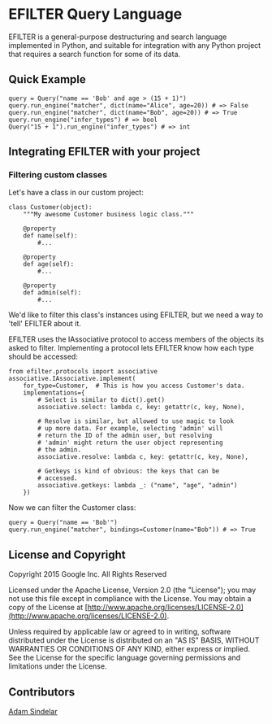 # EFILTER Query Language

EFILTER is a general-purpose destructuring and search language implemented in Python, and suitable for integration with any Python project that requires a search function for some of its data.

## Quick Example

	query = Query("name == 'Bob' and age > (15 + 1)")
	query.run_engine("matcher", dict(name="Alice", age=20)) # => False
	query.run_engine("matcher", dict(name="Bob", age=20)) # => True
	query.run_engine("infer_types") # => bool
	Query("15 + 1").run_engine("infer_types") # => int

## Integrating EFILTER with your project

### Filtering custom classes

Let's have a class in our custom project:

	class Customer(object):
		"""My awesome Customer business logic class."""
		
		@property
		def name(self):
			#...
		
		@property
		def age(self):
			#...
		
		@property
		def admin(self):
			#...

We'd like to filter this class's instances using EFILTER, but we need a way to
'tell' EFILTER about it. 

EFILTER uses the IAssociative protocol to access members of the objects its
asked to filter. Implementing a protocol lets EFILTER know how each type should
be accessed:

	from efilter.protocols import associative
	associative.IAssociative.implement(
		for_type=Customer,  # This is how you access Customer's data.
		implementations={
			# Select is similar to dict().get()
			associative.select: lambda c, key: getattr(c, key, None),
			
			# Resolve is similar, but allowed to use magic to look
			# up more data. For example, selecting 'admin' will
			# return the ID of the admin user, but resolving
			# 'admin' might return the user object representing
			# the admin.
			associative.resolve: lambda c, key: getattr(c, key, None),
			
			# Getkeys is kind of obvious: the keys that can be
			# accessed.
			associative.getkeys: lambda _: ("name", "age", "admin")
		})

Now we can filter the Customer class:

	query = Query("name == 'Bob'")
	query.run_engine("matcher", bindings=Customer(name="Bob")) # => True

## License and Copyright

Copyright 2015 Google Inc. All Rights Reserved

Licensed under the Apache License, Version 2.0 (the "License");
you may not use this file except in compliance with the License.
You may obtain a copy of the License at [http://www.apache.org/licenses/LICENSE-2.0](http://www.apache.org/licenses/LICENSE-2.0).

Unless required by applicable law or agreed to in writing, software
distributed under the License is distributed on an "AS IS" BASIS,
WITHOUT WARRANTIES OR CONDITIONS OF ANY KIND, either express or implied.
See the License for the specific language governing permissions and
limitations under the License.

## Contributors

[Adam Sindelar](https://github.com/the80srobot)
